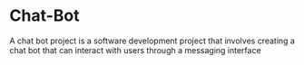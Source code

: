 # Chat-Bot
A chat bot project is a software development project that involves creating a chat bot that can interact with users through a messaging interface
